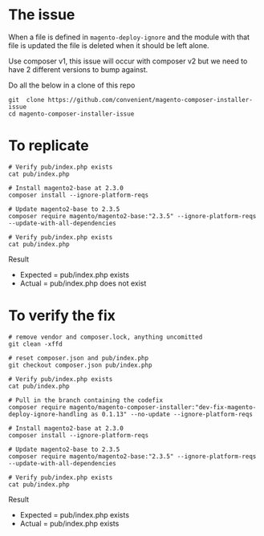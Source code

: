 # The issue

When a file is defined in `magento-deploy-ignore` and the module with that file is updated the file is deleted when it should be left alone.

Use composer v1, this issue will occur with composer v2 but we need to have 2 different versions to bump against.

Do all the below in a clone of this repo

```
git  clone https://github.com/convenient/magento-composer-installer-issue
cd magento-composer-installer-issue
```

# To replicate

```
# Verify pub/index.php exists
cat pub/index.php

# Install magento2-base at 2.3.0
composer install --ignore-platform-reqs

# Update magento2-base to 2.3.5
composer require magento/magento2-base:"2.3.5" --ignore-platform-reqs --update-with-all-dependencies

# Verify pub/index.php exists
cat pub/index.php
```

Result
- Expected = pub/index.php exists
- Actual   = pub/index.php does not exist

# To verify the fix

```
# remove vendor and composer.lock, anything uncomitted
git clean -xffd

# reset composer.json and pub/index.php
git checkout composer.json pub/index.php

# Verify pub/index.php exists
cat pub/index.php

# Pull in the branch containing the codefix
composer require magento/magento-composer-installer:"dev-fix-magento-deploy-ignore-handling as 0.1.13" --no-update --ignore-platform-reqs

# Install magento2-base at 2.3.0
composer install --ignore-platform-reqs

# Update magento2-base to 2.3.5
composer require magento/magento2-base:"2.3.5" --ignore-platform-reqs --update-with-all-dependencies

# Verify pub/index.php exists
cat pub/index.php
```
Result
- Expected = pub/index.php exists
- Actual   = pub/index.php exists
